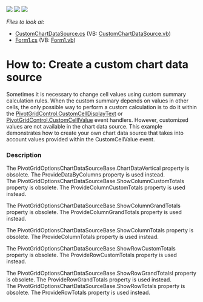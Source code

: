 <!-- default badges list -->
![](https://img.shields.io/endpoint?url=https://codecentral.devexpress.com/api/v1/VersionRange/128581749/10.2.3%2B)
[![](https://img.shields.io/badge/Open_in_DevExpress_Support_Center-FF7200?style=flat-square&logo=DevExpress&logoColor=white)](https://supportcenter.devexpress.com/ticket/details/E2520)
[![](https://img.shields.io/badge/📖_How_to_use_DevExpress_Examples-e9f6fc?style=flat-square)](https://docs.devexpress.com/GeneralInformation/403183)
<!-- default badges end -->
<!-- default file list -->
*Files to look at*:

* [CustomChartDataSource.cs](./CS/CustomChartDataSourceWin/CustomChartDataSource.cs) (VB: [CustomChartDataSource.vb](./VB/CustomChartDataSourceWin/CustomChartDataSource.vb))
* [Form1.cs](./CS/CustomChartDataSourceWin/Form1.cs) (VB: [Form1.vb](./VB/CustomChartDataSourceWin/Form1.vb))
<!-- default file list end -->
# How to: Create a custom chart data source


<p>Sometimes it is necessary to change cell values using custom summary calculation rules. When the custom summary depends on values in other cells, the only possible way to perform a custom calculation is to do it within the <a href="http://documentation.devexpress.com/#WindowsForms/DevExpressXtraPivotGridPivotGridControl_CustomCellDisplayTexttopic">PivotGridControl.CustomCellDisplayText</a> or <a href="http://documentation.devexpress.com/#WindowsForms/DevExpressXtraPivotGridPivotGridControl_CustomCellValuetopic">PivotGridControl.CustomCelllValue</a> event handlers. However, customized values are not available in the chart data source. This example demonstrates how to create your own chart data source that takes into account values provided within the CustomCellValue event.</p>


<h3>Description</h3>

<p>The PivotGridOptionsChartDataSourceBase.ChartDataVertical property is obsolete. The ProvideDataByColumns property is used instead.<br />
The PivotGridOptionsChartDataSourceBase.ShowColumnCustomTotals property is obsolete. The ProvideColumnCustomTotals property is used instead.</p><p>The PivotGridOptionsChartDataSourceBase.ShowColumnGrandTotals property is obsolete. The ProvideColumnGrandTotals property is used instead.</p><p>The PivotGridOptionsChartDataSourceBase.ShowColumnTotals property is obsolete. The ProvideColumnTotals property is used instead.</p><p>The PivotGridOptionsChartDataSourceBase.ShowRowCustomTotals property is obsolete. The ProvideRowCustomTotals property is used instead.</p><p>The PivotGridOptionsChartDataSourceBase.ShowRowGrandTotalsl property is obsolete. The ProvideRowGrandTotals property is used instead.<br />
The PivotGridOptionsChartDataSourceBase.ShowRowTotals property is obsolete. The ProvideRowTotals property is used instead.</p><br />


<br/>


